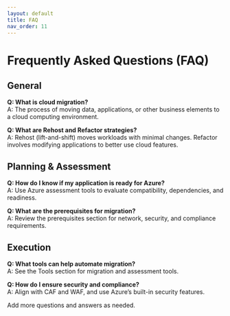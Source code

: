 ```yaml
---
layout: default
title: FAQ
nav_order: 11
---
```


# Frequently Asked Questions (FAQ)

## General

**Q: What is cloud migration?**  
A: The process of moving data, applications, or other business elements to a cloud computing environment.

**Q: What are Rehost and Refactor strategies?**  
A: Rehost (lift-and-shift) moves workloads with minimal changes. Refactor involves modifying applications to better use cloud features.

## Planning & Assessment

**Q: How do I know if my application is ready for Azure?**  
A: Use Azure assessment tools to evaluate compatibility, dependencies, and readiness.

**Q: What are the prerequisites for migration?**  
A: Review the prerequisites section for network, security, and compliance requirements.

## Execution

**Q: What tools can help automate migration?**  
A: See the Tools section for migration and assessment tools.

**Q: How do I ensure security and compliance?**  
A: Align with CAF and WAF, and use Azure’s built-in security features.

Add more questions and answers as needed.
